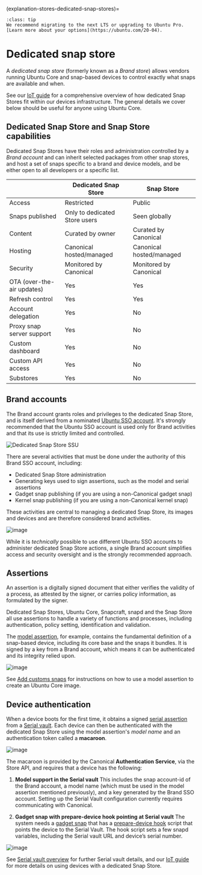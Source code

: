 (explanation-stores-dedicated-snap-stores)=

```{admonition} Ubuntu 20.04 LTS is moving out of standard support in May 2025.
:class: tip
We recommend migrating to the next LTS or upgrading to Ubuntu Pro. [Learn more about your options](https://ubuntu.com/20-04).
```

# Dedicated snap store

A _dedicated snap store_ (formerly known as a _Brand store_) allows vendors running Ubuntu Core and snap-based devices to control exactly what snaps are available and when. 

See our [IoT guide](https://ubuntu.com/core/services/guide) for a comprehensive overview of how dedicated Snap Stores fit within our devices infrastructure. The general details we cover below should be useful for anyone using Ubuntu Core.

## Dedicated Snap Store and Snap Store capabilities

Dedicated Snap Stores have their roles and administration controlled by a _Brand account_ and can inherit selected packages from other snap stores, and host a set of snaps specific to a brand and device models, and be either open to all developers or a specific list.

|                            | Dedicated Snap Store               | Snap Store               |
|----------------------------|---------------------------|--------------------------|
| Access                     | Restricted                | Public                   |
| Snaps published            | Only to dedicated Store users | Seen globally            |
| Content                    | Curated by owner          | Curated by Canonical     |
| Hosting                    | Canonical hosted/managed  | Canonical hosted/managed |
| Security                   | Monitored by Canonical    | Monitored by Canonical   |
| OTA (over-the-air updates) | Yes                       | Yes                      |
| Refresh control            | Yes                       | Yes                      |
| Account delegation         | Yes                       | No                       |
| Proxy snap server support  | Yes                       | No                       |
| Custom dashboard           | Yes                       | No                       |
| Custom API access          | Yes                       | No                       |
| Substores                  | Yes                       | No                       |

## Brand accounts

The Brand account grants roles and privileges to the dedicated Snap Store, and is itself derived from a nominated  [Ubuntu SSO account](/tutorials/build-your-first-image/access-ubuntu-one). It's strongly recommended that the Ubuntu SSO account is used only for Brand activities and that its use is strictly limited and controlled.

![Dedicated Snap Store SSU](https://assets.ubuntu.com/v1/90807b1f-brand-store-1.png)

There are several activities that must be done under the authority of this Brand SSO account, including:

-   Dedicated Snap Store administration
-   Generating keys used to sign assertions, such as the model and serial assertions
-   Gadget snap publishing (if you are using a non-Canonical gadget snap)
-   Kernel snap publishing (if you are using a non-Canonical kernel snap)

These activities are central to managing a dedicated Snap Store, its images and devices and are therefore considered brand activities.

![image](https://assets.ubuntu.com/v1/83399278-brand-store-2.png)

While it is *technically* possible to use different Ubuntu SSO accounts to administer dedicated Snap Store actions, a single Brand account simplifies access and security oversight and is the strongly recommended approach.

## Assertions

An assertion is a digitally signed document that either verifies the validity of a process, as attested by the signer, or carries policy information, as formulated by the signer.

Dedicated Snap Stores, Ubuntu Core, Snapcraft, snapd and the Snap Store all use assertions to handle a variety of functions and processes, including authentication, policy setting, identification and validation.

The [model assertion](/reference/assertions/model), for example, contains the fundamental definition of a snap-based device, including its core base and the snaps it bundles. It is signed by a key from a Brand account, which means it can be authenticated and its integrity relied upon.

![image](https://assets.ubuntu.com/v1/c683de7a-brand-store-3.png)

See [Add customs snaps](/how-to-guides/image-creation/add-custom-snaps) for instructions on how to use a model assertion to create an Ubuntu Core image.

## Device authentication

When a device boots for the first time, it obtains a signed [serial assertion](/reference/assertions/serial) from a [Serial vault](/). Each device can then be authenticated with the dedicated Snap Store using the model assertion's _model name_ and an authentication token called a **macaroon**. 

![image](https://assets.ubuntu.com/v1/6a584f30-brand-store-4.png)

The macaroon is provided by the Canonical **Authentication Service**, via the Store API, and requires that a device has the following:

1. **Model support in the Serial vault**
  This includes the snap account-id of the Brand account, a model name (which must be used in the model assertion mentioned previously), and a key generated by the Brand SSO account. Setting up the Serial Vault configuration currently requires communicating with Canonical.

1. **Gadget snap with prepare-device hook pointing at Serial vault** 
  The system needs a [gadget snap](/reference/gadget-snap-format) that has a [prepare-device hook](/reference/gadget-snap-format.md#prepare-device-hook) script that points the device to the Serial Vault. The hook script sets a few snapd variables, including the Serial vault URL and device’s serial number.

![image](https://assets.ubuntu.com/v1/0d9651a1-brand-store-5.png)

See [Serial vault overview](https://ubuntu.com/core/services/guide/serial-vault-overview) for further Serial vault details, and our [IoT guide](https://ubuntu.com/core/services/guide) for more details on using devices with a dedicated Snap Store.

